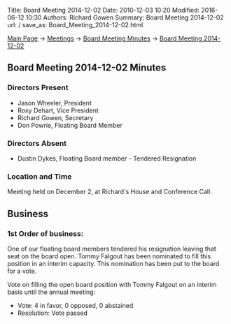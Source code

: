 Title: Board Meeting 2014-12-02
Date: 2010-12-03 10:20
Modified: 2016-06-12 10:30
Authors: Richard Gowen
Summary: Board Meeting 2014-12-02
url: /
save_as: Board_Meeting_2014-12-02.html

[Main Page](index.html) -\> [Meetings](Meetings.html)
-\> [Board Meeting Minutes](Board_Meeting_Minutes.html) -\> [Board Meeting 2014-12-02](Board_Meeting_2014-12-02.html)

Board Meeting 2014-12-02 Minutes
--------------------------------

### Directors Present

-   Jason Wheeler, President
-   Roxy Dehart, Vice President
-   Richard Gowen, Secretary
-   Don Powrie, Floating Board Member

### Directors Absent

-   Dustin Dykes, Floating Board member - Tendered Resignation

### Location and Time

Meeting held on December 2, at Richard's House and Conference Call.

Business
--------

### 1st Order of business:

One of our floating board members tendered his resignation leaving that
seat on the board open. Tommy Falgout has been nominated to fill this
position in an interim capacity. This nomination has been put to the
board for a vote.

Vote on filling the open board position with Tommy Falgout on an interim
basis until the annual meeting:

-   Vote: 4 in favor, 0 opposed, 0 abstained
-   Resolution: Vote passed

